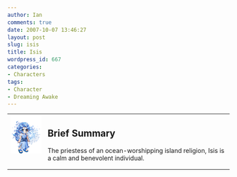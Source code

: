 ```yaml
---
author: Ian
comments: true
date: 2007-10-07 13:46:27
layout: post
slug: isis
title: Isis
wordpress_id: 667
categories:
- Characters
tags:
- Character
- Dreaming Awake
---
```


<table border="0" cellspacing="10">
<tr>
<td valign="top"><img src="/characters/avatars/isis.png" /></td>
<td valign="top">
<h2>Brief Summary</h2>
<p>The priestess of an ocean-worshipping island religion, Isis is a calm and benevolent individual. </p></td>
</tr>
</table>